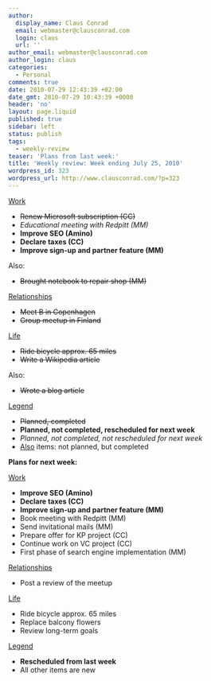 ```yaml
---
author:
  display_name: Claus Conrad
  email: webmaster@clausconrad.com
  login: claus
  url: ''
author_email: webmaster@clausconrad.com
author_login: claus
categories:
  - Personal
comments: true
date: 2010-07-29 12:43:39 +02:00
date_gmt: 2010-07-29 10:43:39 +0000
header: 'no'
layout: page.liquid
published: true
sidebar: left
status: publish
tags:
  - weekly-review
teaser: 'Plans from last week:'
title: 'Weekly review: Week ending July 25, 2010'
wordpress_id: 323
wordpress_url: http://www.clausconrad.com/?p=323
---
```

<u>Work</u>

*   <del>Renew Microsoft subscription (CC)</del>
*   _Educational meeting with Redpitt (MM)_
*   **Improve SEO (Amino)**
*   **Declare taxes (CC)**
*   **Improve sign-up and partner feature (MM)**

Also:

*   <del>Brought notebook to repair shop (MM)</del>

<u>Relationships</u>

*   <del>Meet B in Copenhagen</del>
*   <del>Group meetup in Finland</del>

<u>Life</u>

*   <del>Ride bicycle approx. 65 miles</del>
*   <del>Write a Wikipedia article</del>

Also:

*   <del>Wrote a blog article</del>

<u>Legend</u>

*   <del>Planned, completed</del>
*   **Planned, not completed, rescheduled for next week**
*   _Planned, not completed, not rescheduled for next week_
*   <u>Also</u> items: not planned, but completed

<a id="next-week"></a>**Plans for next week:**

<u>Work</u>

*   **Improve SEO (Amino)**
*   **Declare taxes (CC)**
*   **Improve sign-up and partner feature (MM)**
*   Book meeting with Redpitt (MM)
*   Send invitational mails (MM)
*   Prepare offer for KP project (CC)
*   Continue work on VC project (CC)
*   First phase of search engine implementation (MM)

<u>Relationships</u>

*   Post a review of the meetup

<u>Life</u>

*   Ride bicycle approx. 65 miles
*   Replace balcony flowers
*   Review long-term goals

<u>Legend</u>

*   **Rescheduled from last week**
*   All other items are new

